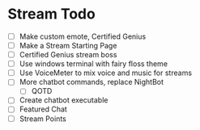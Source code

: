 # Stream Todo

- [ ] Make custom emote, Certified Genius
- [ ] Make a Stream Starting Page
- [ ] Certified Genius stream boss
- [ ] Use windows terminal with fairy floss theme
- [ ] Use VoiceMeter to mix voice and music for streams
- [ ] More chatbot commands, replace NightBot
  - [ ] QOTD
- [ ] Create chatbot executable
- [ ] Featured Chat
- [ ] Stream Points